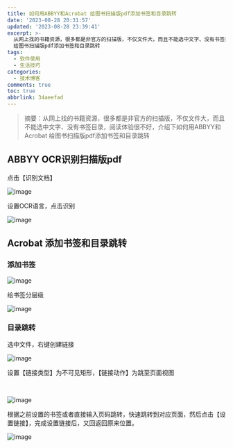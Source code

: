 ```yaml
---
title: 如何用ABBYY和Acrobat 给图书扫描版pdf添加书签和目录跳转
date: '2023-08-28 20:31:57'
updated: '2023-08-28 23:39:41'
excerpt: >-
  从网上找的书籍资源，很多都是非官方的扫描版，不仅文件大，而且不能选中文字、没有书签目录，阅读体验很不好，介绍下如何用ABBYY和Acrobat
  给图书扫描版pdf添加书签和目录跳转
tags:
  - 软件使用
  - 生活技巧
categories:
  - 技术博客
comments: true
toc: true
abbrlink: 34aeefad
---
```



> 摘要：从网上找的书籍资源，很多都是非官方的扫描版，不仅文件大，而且不能选中文字、没有书签目录，阅读体验很不好，介绍下如何用ABBYY和Acrobat 给图书扫描版pdf添加书签和目录跳转

## ABBYY OCR识别扫描版pdf

点击【识别文档】

​![image](https://raw.githubusercontent.com/Achuan-2/PicBed/pic/assets/202308282304858.png)​

设置OCR语言，点击识别

​![image](https://raw.githubusercontent.com/Achuan-2/PicBed/pic/assets/202308282313720.png)​

## Acrobat 添加书签和目录跳转

### 添加书签

​![image](https://raw.githubusercontent.com/Achuan-2/PicBed/pic/assets/202308282314966.png)​

给书签分层级

​![image](https://raw.githubusercontent.com/Achuan-2/PicBed/pic/assets/202308282320715.png)​

### 目录跳转

选中文件，右键创建链接

​​​![image](https://raw.githubusercontent.com/Achuan-2/PicBed/pic/assets/202308282321229.png)​​

设置【链接类型】为不可见矩形，【链接动作】为跳至页面视图

‍

​​![image](https://raw.githubusercontent.com/Achuan-2/PicBed/pic/assets/202308282320705.png)

根据之前设置的书签或者直接输入页码跳转，快速跳转到对应页面，然后点击【设置链接】，完成设置链接后，又回返回原来位置。

​​​![image](https://raw.githubusercontent.com/Achuan-2/PicBed/pic/assets/202308282323267.png)​​​
